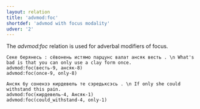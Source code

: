 ```yaml
---
layout: relation
title: 'advmod:foc'
shortdef: 'advmod with focus modality'
udver: '2'
---
```


The _advmod:foc_ relation is used for adverbal modifiers of focus.

~~~ sdparse
Секе берянесь : сёвонень истямо парцунс валат ансяк весть . \n What's bad is that you can only use a clay form once. 
advmod:foc(весть-9, ансяк-8)
advmod:foc(once-9, only-8)
~~~

~~~ sdparse
Ансяк бу сонензэ кирдевель те сэредьксэсь . \n If only she could withstand this pain.
advmod:foc(кирдевель-4, Ансяк-1)
advmod:foc(could_withstand-4, only-1)

~~~

<!-- Interlanguage links updated So kvě 14 19:02:56 CEST 2022 -->
